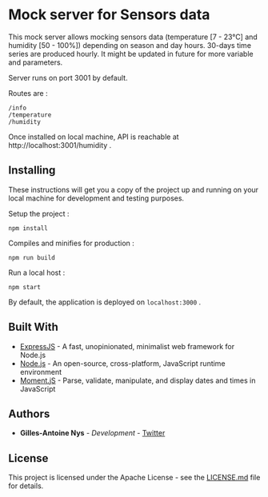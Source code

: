 # Mock server for Sensors data

This mock server allows mocking sensors data (temperature [7 - 23°C] and humidity [50 - 100%]) depending on season and day hours.
30-days time series are produced hourly. It might be updated in future for more variable and parameters.

Server runs on port 3001 by default.

Routes are :
```
/info
/temperature
/humidity
```

Once installed on local machine, API is reachable at http://localhost:3001/humidity .

## Installing

These instructions will get you a copy of the project up and running on your local machine for development and testing purposes.

Setup the project :

```
npm install
```

Compiles and minifies for production :

```
npm run build
```

Run a local host :

```
npm start
```

By default, the application is deployed on ```localhost:3000``` .

## Built With

* [ExpressJS](https://expressjs.com/) - A fast, unopinionated, minimalist web framework for Node.js
* [Node.js](https://nodejs.org/en/) - An open-source, cross-platform, JavaScript runtime environment
* [Moment.jS](https://momentjs.com/) - Parse, validate, manipulate, and display dates and times in JavaScript

## Authors

* **Gilles-Antoine Nys** - *Development* - [Twitter](https://twitter.com/ga_nys)

## License

This project is licensed under the Apache License - see the [LICENSE.md](LICENSE) file for details.
